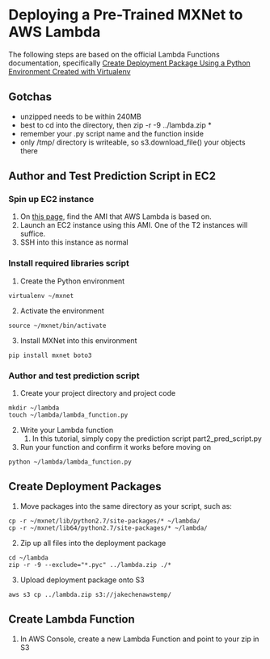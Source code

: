 # Deploying a Pre-Trained MXNet to AWS Lambda
The following steps are based on the official Lambda Functions documentation, specifically [Create Deployment Package Using a Python Environment Created with Virtualenv](http://docs.aws.amazon.com/lambda/latest/dg/lambda-python-how-to-create-deployment-package.html#deployment-pkg-for-virtualenv)

## Gotchas
- unzipped needs to be within 240MB
- best to cd into the directory, then zip -r -9 ../lambda.zip *
- remember your .py script name and the function inside
- only /tmp/ directory is writeable, so s3.download_file() your objects there

## Author and Test Prediction Script in EC2

### Spin up EC2 instance
1. On [this page](http://docs.aws.amazon.com/lambda/latest/dg/current-supported-versions.html), find the AMI that AWS Lambda is based on.
2. Launch an EC2 instance using this AMI. One of the T2 instances will suffice.
3. SSH into this instance as normal

### Install required libraries script
1. Create the Python environment
```
virtualenv ~/mxnet
```
2. Activate the environment
```
source ~/mxnet/bin/activate
```
3. Install MXNet into this environment
```
pip install mxnet boto3
```

### Author and test prediction script
1. Create your project directory and project code
```
mkdir ~/lambda
touch ~/lambda/lambda_function.py
```
2. Write your Lambda function
	1. In this tutorial, simply copy the prediction script part2_pred_script.py
3. Run your function and confirm it works before moving on
```
python ~/lambda/lambda_function.py
```

## Create Deployment Packages
1. Move packages into the same directory as your script, such as:
```
cp -r ~/mxnet/lib/python2.7/site-packages/* ~/lambda/
cp -r ~/mxnet/lib64/python2.7/site-packages/* ~/lambda/
```
2. Zip up all files into the deployment package
```
cd ~/lambda
zip -r -9 --exclude="*.pyc" ../lambda.zip ./*
```
3. Upload deployment package onto S3
```
aws s3 cp ../lambda.zip s3://jakechenawstemp/
```

## Create Lambda Function
1. In AWS Console, create a new Lambda Function and point to your zip in S3
```
```